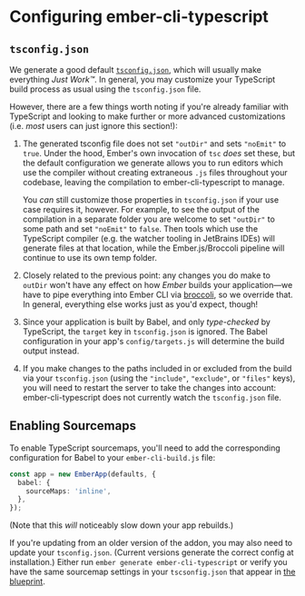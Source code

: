 # Configuring ember-cli-typescript

## `tsconfig.json`

We generate a good default [`tsconfig.json`][blueprint], which will usually make everything _Just Work™_. In general, you may customize your TypeScript build process as usual using the `tsconfig.json` file.

However, there are a few things worth noting if you're already familiar with TypeScript and looking to make further or more advanced customizations (i.e. _most_ users can just ignore this section!):

1. The generated tsconfig file does not set `"outDir"` and sets `"noEmit"` to `true`. Under the hood, Ember's own invocation of `tsc` _does_ set these, but the default configuration we generate allows you to run editors which use the compiler without creating extraneous `.js` files throughout your codebase, leaving the compilation to ember-cli-typescript to manage.

   You _can_ still customize those properties in `tsconfig.json` if your use case requires it, however. For example, to see the output of the compilation in a separate folder you are welcome to set `"outDir"` to some path and set `"noEmit"` to `false`. Then tools which use the TypeScript compiler (e.g. the watcher tooling in JetBrains IDEs) will generate files at that location, while the Ember.js/Broccoli pipeline will continue to use its own temp folder.

2. Closely related to the previous point: any changes you do make to `outDir` won't have any effect on how _Ember_ builds your application—we have to pipe everything into Ember CLI via [broccoli], so we override that. In general, everything else works just as you'd expect, though!

3. Since your application is built by Babel, and only *type-checked* by TypeScript, the `target` key in `tsconfig.json` is ignored. The Babel configuration in your app's `config/targets.js` will determine the build output instead.

4. If you make changes to the paths included in or excluded from the build via your `tsconfig.json` (using the `"include"`, `"exclude"`, or `"files"` keys), you will need to restart the server to take the changes into account: ember-cli-typescript does not currently watch the `tsconfig.json` file.

[blueprint]: https://github.com/typed-ember/ember-cli-typescript/blob/master/blueprints/ember-cli-typescript/files/tsconfig.json
[broccoli]: http://broccolijs.com/

## Enabling Sourcemaps

To enable TypeScript sourcemaps, you'll need to add the corresponding configuration for Babel to your `ember-cli-build.js` file:

```ts
const app = new EmberApp(defaults, {
  babel: {
    sourceMaps: 'inline',
  },
});
```

(Note that this _will_ noticeably slow down your app rebuilds.)

If you're updating from an older version of the addon, you may also need to update your `tsconfig.json`. (Current versions generate the correct config at installation.) Either run `ember generate ember-cli-typescript` or verify you have the same sourcemap settings in your `tscsonfig.json` that appear in [the blueprint](https://github.com/typed-ember/ember-cli-typescript/blob/master/blueprints/ember-cli-typescript/files/tsconfig.json).

